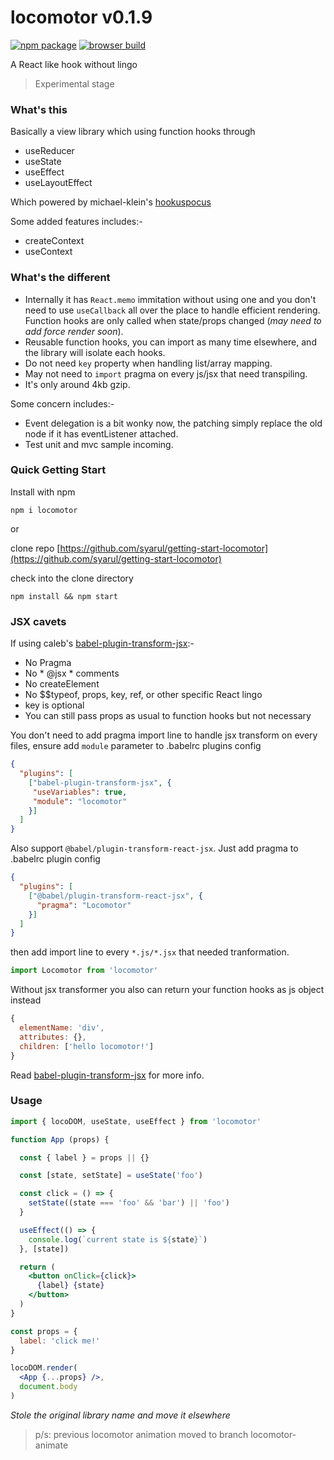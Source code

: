 # locomotor v0.1.9

[![npm package](https://img.shields.io/badge/npm-0.1.9-blue.svg)](https://www.npmjs.com/package/locomotor) [![browser build](https://img.shields.io/badge/unpkg-0.1.9-ff69b4.svg)](https://unpkg.com/locomotor@0.1.9/locomotor-min.js)

A React like hook without lingo

> Experimental stage

### What's this
Basically a view library which using function hooks through
- useReducer
- useState
- useEffect
- useLayoutEffect

Which powered by michael-klein's [hookuspocus](https://github.com/michael-klein/hookuspocus)

Some added features includes:-
- createContext
- useContext

### What's the different

- Internally it has ```React.memo``` immitation without using one and you don't need to use ```useCallback``` all over the place to handle efficient rendering. Function hooks are only called when state/props changed (*may need to add force render soon*).
- Reusable function hooks, you can import as many time elsewhere, and the library will isolate each hooks.
- Do not need ```key``` property when handling list/array mapping.
- May not need to ```import``` pragma on every js/jsx that need transpiling.
- It's only around 4kb gzip.

Some concern includes:-
- Event delegation is a bit wonky now, the patching simply replace the old node if it has eventListener attached.
- Test unit and mvc sample incoming.

### Quick Getting Start

Install with npm

```npm i locomotor```

or

clone repo [https://github.com/syarul/getting-start-locomotor](https://github.com/syarul/getting-start-locomotor)

check into the clone directory

```npm install && npm start```

### JSX cavets
If using caleb's [babel-plugin-transform-jsx](https://github.com/calebmer/node_modules/tree/master/babel-plugin-transform-jsx):-
- No Pragma
- No * @jsx * comments
- No createElement
- No $$typeof, props, key, ref, or other specific React lingo
- key is optional
- You can still pass props as usual to function hooks but not necessary

You don't need to add pragma import line to handle jsx transform on every files, ensure add `module` parameter to .babelrc plugins config
```json
{
  "plugins": [
    ["babel-plugin-transform-jsx", {
     "useVariables": true,
     "module": "locomotor"
    }]
  ]
}
```

Also support ```@babel/plugin-transform-react-jsx```. Just add pragma to .babelrc plugin config
```json
{
  "plugins": [
    ["@babel/plugin-transform-react-jsx", {
      "pragma": "Locomotor"
    }]
  ]
}
```
then add import line to every ```*.js/*.jsx``` that needed tranformation.
```js
import Locomotor from 'locomotor'
```

Without jsx transformer you also can return your function hooks as js object instead
```js
{
  elementName: 'div',
  attributes: {},
  children: ['hello locomotor!']
}
```
Read [babel-plugin-transform-jsx](https://github.com/calebmer/node_modules/blob/master/babel-plugin-transform-jsx/README.md) for more info.

### Usage
```jsx
import { locoDOM, useState, useEffect } from 'locomotor'

function App (props) {

  const { label } = props || {}

  const [state, setState] = useState('foo')

  const click = () => {
    setState((state === 'foo' && 'bar') || 'foo')
  }

  useEffect(() => {
    console.log(`current state is ${state}`)
  }, [state])

  return (
    <button onClick={click}>
      {label} {state}
    </button>
  )
}

const props = {
  label: 'click me!'
}

locoDOM.render(
  <App {...props} />, 
  document.body
)

```

*Stole the original library name and move it elsewhere*
> p/s: previous locomotor animation moved to branch locomotor-animate